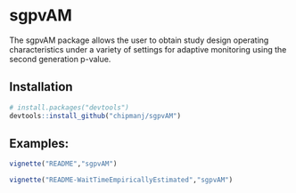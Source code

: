 sgpvAM
========

The sgpvAM package allows the user to obtain study design operating characteristics under a variety of settings for adaptive monitoring using the second generation p-value.  

Installation
-------

``` r
# install.packages("devtools")
devtools::install_github("chipmanj/sgpvAM")
```

Examples:
-------

``` r
vignette("README","sgpvAM")

vignette("README-WaitTimeEmpiricallyEstimated","sgpvAM")
```
